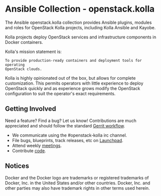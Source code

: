 # Ansible Collection - openstack.kolla

The Ansible openstack.kolla collection provides Ansible plugins, modules and
roles for OpenStack Kolla projects, including Kolla Ansible and Kayobe.

Kolla projects deploy OpenStack services and infrastructure components in
Docker containers.

Kolla's mission statement is:

    To provide production-ready containers and deployment tools for operating
    OpenStack clouds.

Kolla is highly opinionated out of the box, but allows for complete
customization. This permits operators with little experience to deploy
OpenStack quickly and as experience grows modify the OpenStack
configuration to suit the operator's exact requirements.

## Getting Involved

Need a feature? Find a bug? Let us know! Contributions are much
appreciated and should follow the standard [Gerrit
workflow](https://docs.openstack.org/contributors/).

-  We communicate using the #openstack-kolla irc channel.
-  File bugs, blueprints, track releases, etc on
   [Launchpad](https://launchpad.net/ansible-collection-kolla).
-  Attend weekly
   [meetings](https://docs.openstack.org/kolla/latest/contributor/meeting.html#meeting-agenda).
-  Contribute [code](https://opendev.org/openstack/ansible-collection-kolla).

## Notices

Docker and the Docker logo are trademarks or registered trademarks of
Docker, Inc. in the United States and/or other countries. Docker, Inc.
and other parties may also have trademark rights in other terms used herein.
